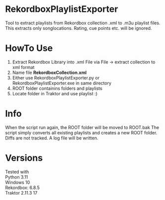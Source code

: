 # RekordboxPlaylistExporter
Tool to extract playlists from Rekordbox collection .xml to .m3u playlist files. This extracts only songlocations. Rating, cue points etc. will be ignored.

# HowTo Use
1. Extract Rekordbox Library into .xml File via File -> extract collection to xml format
2. Name file **RekordboxCollection.xml**
3. Either use RekordboxPlaylistExporter.py or RekordboxPlaylistExporter.exe in same directory
4. ROOT folder containins folders and playlists
5. Locate folder in Traktor and use playlist :)

# Info
When the script run again, the ROOT folder will be moved to ROOT.bak
The script simply converts all existing playlists and creates a new ROOT folder. Diffs are not tracked.
A log file will be written.

# Versions 
Tested with \
Python 3.11 \
Windows 10 \
Rekordbox: 6.8.5 \
Traktor 2.11.3 17
